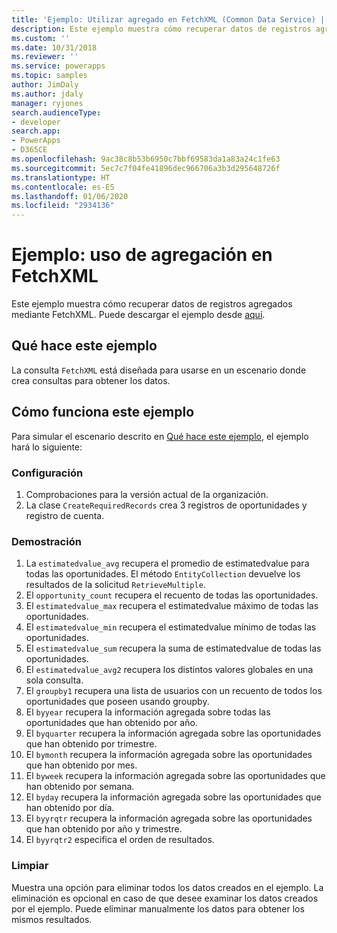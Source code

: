```yaml
---
title: 'Ejemplo: Utilizar agregado en FetchXML (Common Data Service) | Microsoft Docs'
description: Este ejemplo muestra cómo recuperar datos de registros agregados mediante FetchXML.
ms.custom: ''
ms.date: 10/31/2018
ms.reviewer: ''
ms.service: powerapps
ms.topic: samples
author: JimDaly
ms.author: jdaly
manager: ryjones
search.audienceType:
- developer
search.app:
- PowerApps
- D365CE
ms.openlocfilehash: 9ac38c8b53b6950c7bbf69583da1a83a24c1fe63
ms.sourcegitcommit: 5ec7c7f04fe41896dec966706a3b3d295648726f
ms.translationtype: HT
ms.contentlocale: es-ES
ms.lasthandoff: 01/06/2020
ms.locfileid: "2934136"
---
```

# <a name="sample-use-aggregation-in-fetchxml"></a>Ejemplo: uso de agregación en FetchXML

<!-- https://docs.microsoft.com/dynamics365/customer-engagement/developer/org-service/sample-use-aggregation-fetchxml -->

Este ejemplo muestra cómo recuperar datos de registros agregados mediante FetchXML. Puede descargar el ejemplo desde [aquí](https://github.com/microsoft/PowerApps-Samples/tree/master/cds/orgsvc/C%23/UseAggregationInFetchXML).

## <a name="what-this-sample-does"></a>Qué hace este ejemplo

La consulta `FetchXML` está diseñada para usarse en un escenario donde crea consultas para obtener los datos.

## <a name="how-this-sample-works"></a>Cómo funciona este ejemplo

Para simular el escenario descrito en [Qué hace este ejemplo](#what-this-sample-does), el ejemplo hará lo siguiente:

### <a name="setup"></a>Configuración

1. Comprobaciones para la versión actual de la organización.
1. La clase `CreateRequiredRecords` crea 3 registros de oportunidades y registro de cuenta.

### <a name="demonstrate"></a>Demostración

1. La `estimatedvalue_avg` recupera el promedio de estimatedvalue para todas las oportunidades. El método `EntityCollection` devuelve los resultados de la solicitud `RetrieveMultiple`.
1. El `opportunity_count` recupera el recuento de todas las oportunidades.
1. El `estimatedvalue_max` recupera el estimatedvalue máximo de todas las oportunidades.
1. El `estimatedvalue_min` recupera el estimatedvalue mínimo de todas las oportunidades.
1. El `estimatedvalue_sum` recupera la suma de estimatedvalue de todas las oportunidades.
1. El `estimatedvalue_avg2` recupera los distintos valores globales en una sola consulta.
1. El `groupby1` recupera una lista de usuarios con un recuento de todos los oportunidades que poseen usando groupby.
1. El `byyear` recupera la información agregada sobre todas las oportunidades que han obtenido por año.
1. El `byquarter` recupera la información agregada sobre las oportunidades que han obtenido por trimestre.
1. El `bymonth` recupera la información agregada sobre las oportunidades que han obtenido por mes.
1. El `byweek` recupera la información agregada sobre las oportunidades que han obtenido por semana.
1. El `byday` recupera la información agregada sobre las oportunidades que han obtenido por día.
1. El `byyrqtr` recupera la información agregada sobre las oportunidades que han obtenido por año y trimestre.
1. El `byyrqtr2` especifica el orden de resultados. 


### <a name="clean-up"></a>Limpiar

Muestra una opción para eliminar todos los datos creados en el ejemplo. La eliminación es opcional en caso de que desee examinar los datos creados por el ejemplo. Puede eliminar manualmente los datos para obtener los mismos resultados.
